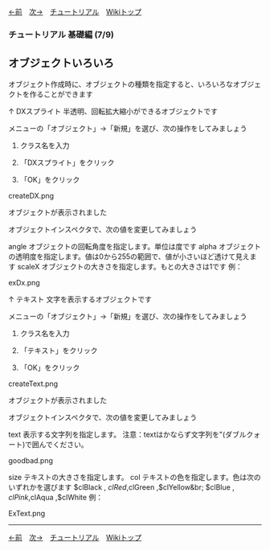 

[←前](./tutorial-basic06.html)&emsp;[次→](./tutorial-basic08.html)&emsp;[チュートリアル](./tutorial.html)&emsp;[Wikiトップ](./)

### チュートリアル 基礎編 (7/9)
## オブジェクトいろいろ

オブジェクト作成時に、オブジェクトの種類を指定すると、いろいろなオブジェクトを作ることができます

↑
DXスプライト
半透明、回転拡大縮小ができるオブジェクトです

メニューの「オブジェクト」→「新規」を選び、次の操作をしてみましょう

1. クラス名を入力

1. 「DXスプライト」をクリック

1. 「OK」をクリック

createDX.png

オブジェクトが表示されました

オブジェクトインスペクタで、次の値を変更してみましょう

angle
オブジェクトの回転角度を指定します。単位は度です
alpha
オブジェクトの透明度を指定します。値は0から255の範囲で、値が小さいほど透けて見えます
scaleX
オブジェクトの大きさを指定します。もとの大きさは1です
例：

exDx.png

↑
テキスト
文字を表示するオブジェクトです

メニューの「オブジェクト」→「新規」を選び、次の操作をしてみましょう

1. クラス名を入力

1. 「テキスト」をクリック

1. 「OK」をクリック

createText.png

オブジェクトが表示されました

オブジェクトインスペクタで、次の値を変更してみましょう

text
表示する文字列を指定します。
注意：textはかならず文字列を"(ダブルクォート)で囲んでください。

goodbad.png

size
テキストの大きさを指定します。
col
テキストの色を指定します。色は次のいずれかを選びます
$clBlack , $clRed  ,$clGreen ,$clYellow&br;
$clBlue  , $clPink ,$clAqua  ,$clWhite
例：

ExText.png

***

[←前](./tutorial-basic06.html)&emsp;[次→](./tutorial-basic08.html)&emsp;[チュートリアル](./tutorial.html)&emsp;[Wikiトップ](./)
